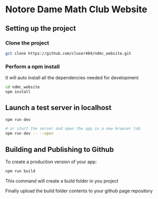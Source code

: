 # Notore Dame Math Club Website
## Setting up the project

### Clone the project

```bash
git clone https://github.com/cluser404/ndmc_website.git
```

### Perform a npm install

It will auto install all the dependencies needed for development

```bash
cd ndmc_website
npm install
```

## Launch a test server in localhost

```bash
npm run dev

# or start the server and open the app in a new browser tab
npm run dev -- --open
```

## Building and Publishing to Github

To create a production version of your app:

```bash
npm run build
```

This command will create a build folder in you project

Finally upload the build folder contents to your github page repository